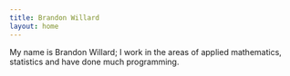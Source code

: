 ```yaml
---
title: Brandon Willard
layout: home
---
```


My name is Brandon Willard; I work in the areas of applied mathematics,
statistics and have done much programming.

